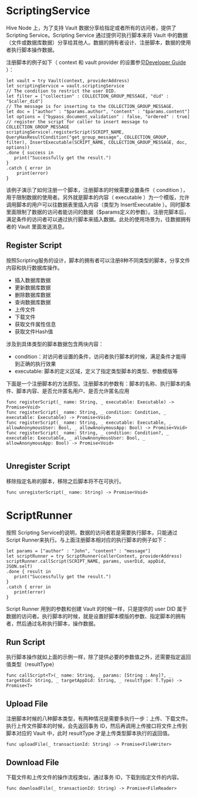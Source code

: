 # ScriptingService

Hive Node 上，为了支持 Vault 数据分享给指定或者所有的访问者，提供了Scripting Service。Scripting Service 通过提供可执行脚本来将 Vault 中的数据（文件或数据库数据）分享给其他人。数据的拥有者设计、注册脚本，数据的使用者执行脚本操作数据。

注册脚本的例子如下（ context 和 vault provider 的设置参见[Developer Guide](README.md) ）：

``` 
let vault = try Vault(context, providerAddress)
let scriptingService = vault.scriptingService
// The condition to restrict the user DID.
let filter = ["collection" : COLLECTION_GROUP_MESSAGE, "did" : "$caller_did"]
// The message is for inserting to the COLLECTION_GROUP_MESSAGE.
let doc = ["author" : "$params.author", "content" : "$params.content"]
let options = ["bypass_document_validation" : false, "ordered" : true]
// register the script for caller to insert message to COLLECTION_GROUP_MESSAGE
scriptingService!.registerScript(SCRIPT_NAME, QueryHasResultCondition("get_group_message", COLLECTION_GROUP, filter), InsertExecutable(SCRIPT_NAME, COLLECTION_GROUP_MESSAGE, doc, options))
.done { success in
   print("Successfully get the result.")
}
.catch { error in
    print(error)
}
```

该例子演示了如何注册一个脚本，注册脚本的时候需要设置条件（ condition ），用于限制数据的使用者。另外就是脚本的内容（ executable ）为一个模版，允许调用脚本的用户可以往数据表里插入内容（类型为 InsertExecutable ）。同时脚本里面限制了数据的访问者能访问的数据（$params定义的参数）。注册完脚本后，满足条件的访问者可以通过执行脚本来插入数据。此处的使用场景为，往数据拥有者的 Vault 里面发送消息。

## Register Script

按照Scripting服务的设计，脚本的拥有者可以注册8种不同类型的脚本，分享文件内容和执行数据库操作。

- 插入数据库数据
- 更新数据库数据
- 删除数据库数据
- 查询数据库数据
- 上传文件
- 下载文件
- 获取文件属性信息
- 获取文件Hash值

涉及到具体类型的脚本数据包含两块内容：

- condition：对访问者设置的条件，访问者执行脚本的时候，满足条件才能得到正确的执行效果
- executable: 脚本的定义区域，定义了指定类型脚本的类型、参数模版等

下面是一个注册脚本的方法原型。注册脚本的参数有：脚本的名称、执行脚本的条件、脚本内容、是否允许匿名用户、是否允许匿名应用

```      
func registerScript(_ name: String, _ executable: Executable) -> Promise<Void>
func registerScript(_ name: String, _ condition: Condition, _ executable: Executable) -> Promise<Void>
func registerScript(_ name: String, _ executable: Executable, _ allowAnonymousUser: Bool, _ allowAnonymousApp: Bool) -> Promise<Void>
func registerScript(_ name: String, _ condition: Condition?, _ executable: Executable, _ allowAnonymousUser: Bool, _ allowAnonymousApp: Bool) -> Promise<Void>
    
```

## Unregister Script

移除指定名称的脚本，移除之后脚本将不在可执行。

```
func unregisterScript(_ name: String) -> Promise<Void>
```

# ScriptRunner

按照 Scripting Service的说明，数据的访问者若是需要执行脚本，只能通过 Script Runner来执行。与上面注册脚本相对应的执行脚本的例子如下：

```
let params = ["author" : "John", "content" : "message"]
let scriptRunner = try ScriptRunner(callerContext, providerAddress)
scriptRunner.callScript(SCRIPT_NAME, params, userDid, appDid, JSON.self)
.done { result in
   print("Successfully get the result.")
}
.catch { error in
   print(error)
}
```

Script Runner 用到的参数和创建 Vault 的时候一样，只是提供的 user DID 属于数据的访问者。执行脚本的时候，就是设置好脚本模版的参数、指定脚本的拥有者，然后通过名称执行脚本，操作数据。

## Run Script

执行脚本操作就如上面的示例一样，除了提供必要的参数值之外，还需要指定返回值类型（resultType）

```
func callScript<T>(_ name: String, _ params: [String : Any]?, _ targetDid: String, _ targetAppDid: String, _ resultType: T.Type) -> Promise<T>
```

## Upload File

注册脚本时候的八种脚本类型，有两种情况是需要多执行一步：上传、下载文件。执行上传文件脚本的时候，会先返回事务 ID，然后再调用上传接口将文件上传到脚本对应的 Vault 中，此时 resultType 才是上传类型脚本执行的返回值。

```
func uploadFile(_ transactionId: String) -> Promise<FileWriter>
```

## Download File

下载文件和上传文件的操作流程类似，通过事务 ID，下载到指定文件的内容。

```
func downloadFile(_ transactionId: String) -> Promise<FileReader>
```
